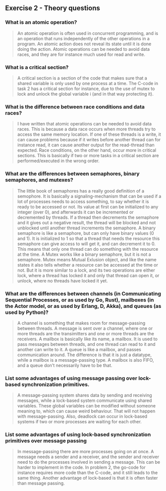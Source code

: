 Exercise 2 - Theory questions
-----------------------------

### What is an atomic operation?
> An atomic operation is often used in concurrent programming, and is an operation that runs independently of the other operations in a program. An atomic action does not reveal its state until it is done doing the action. Atomic operations can be needed to avoid data races, and they are for instance much used for read and write. 

### What is a critical section?
> A critical section is a section of the code that makes sure that a shared variable is only used by one process at a time. The C-code in task 2 has a critical section for instance, due to the use of mutex to lock and unlock the global variable i (and in that way protecting it).

### What is the difference between race conditions and data races?
> I have written that atomic operations can be needed to avoid data races. This is because a data race occurs when more threads try to access the same memory location. If one of these threads is a write, it can cause problems because if it writes before another thread can for instance read, it can cause another output for the read-thread than expected. Race conditions, on the other hand, occur more in critical sections. This is basically if two or more tasks in a critical section are performed/executed in the wrong order. 

### What are the differences between semaphores, binary semaphores, and mutexes?
> The little book of semaphores has a really good definition of a semophore. It is basically a signaling-mechanism that can be used if a lot of processes needs to access something, to say whether it is ready to be accessed or not. Its value at first can be initialized to any integer (over 0), and afterwards it can be incremented or decremented by threads. If a thread then decrements the semaphore and it gives out a negative result, the thread will be blocked and not unblocked until another thread increments the semaphore. A binary semaphore is like a semaphore, but can only have binary values (0 and 1). It is initialized to 1 so that a thread that needs the resource this semaphore can give access to will get it, and can decrement it to 0. This means that only one thread can do something with the resource at the time. A Mutex works like a binary semaphore, but it is not a semaphore. Mutex means Mutual Exlusion object, and like the name states it also tells whether a resource can be accessed at the time or not. But it is more similar to a lock, and its two operations are either lock, where a thread has locked it and only that thread can open it, or unlock, where no threads have locked it yet. 


### What are the differences between channels (in Communicating Sequential Processes, or as used by Go, Rust), mailboxes (in the Actor model, or as used by Erlang, D, Akka), and queues (as used by Python)? 
> A channel is something that makes room for message-passing between threads. A message is sent over a channel, where one or more threads are the transimitters and one or more threads are the receivers. A mailbox is basically like its name, a mailbox. It is used to pass messages between threads, and one thread can read to it and another can write to it. A queue is like a mailbox, and passes communication around. The difference is that it is just a datatype, while a mailbox is a message-passing type. A mailbox is also FIFO, and a queue don't necessarily have to be that. 

### List some advantages of using message passing over lock-based synchronization primitives.
> A message-passing system shares data by sending and receiving messages, while a lock-based system communicate using shared variables. These global variables can be modified without someone meaning to, which can cause weird behaviour. That will not happen with message-passing. Also, deadlock can occur in lock-based systems if two or more processes are waiting for each other. 

### List some advantages of using lock-based synchronization primitives over message passing
> In message-passing there are more processes going on at once. A message needs a sender and a receiver, and the sender and receiver need to do the processes involved in sending a message. This can be harder to implement in the code. In problem 2, the go-code for instance requires more code than the C-code, and it still leads to the same thing. Another advantage of lock-based is that it is often faster than message passing. 